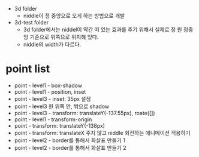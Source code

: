 - 3d folder
  - niddle이 정 중앙으로 오게 하는 방법으로 개발
- 3d-test folder
  - 3d folder에서는 niddel이 약간 떠 있는 효과를 추기 위해서 실제로 정 원 정중앙 기준으로 위쪽으로 위치해 있다.
  - niddle의 width가 다르다.

# point list

- point - level1 - box-shadow
- point - level1 - position, inset
- point - level3 - inset: 35px 설정
- point - level3 원 위쪽 안, 밖으로 shadow
- point - level3 - transform: translateY(-137.55px), roate([])
- point - level1 - transform-origin
- point - transform: translateY(-138px)
- point - transform: translateX 주지 않고 niddle 회전하는 애니메이션 적용하기
- point - level2 - border를 통해서 화살표 만들기 1
- point - level2 - border를 통해서 화살표 만들기 2
